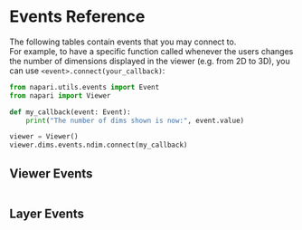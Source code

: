 # Events Reference

The following tables contain events that you may connect to.  
For example, to have a specific function called whenever the users
changes the number of dimensions displayed in the viewer (e.g.
from 2D to 3D), you can use `<event>.connect(your_callback)`:

```python
from napari.utils.events import Event
from napari import Viewer

def my_callback(event: Event):
    print("The number of dims shown is now:", event.value)

viewer = Viewer()
viewer.dims.events.ndim.connect(my_callback)
```

## Viewer Events

<!-- These tables are generated by _scripts/update_event_docs.py -->
```{include} _viewer_events.md
```

## Layer Events

```{include} _layer_events.md
```
